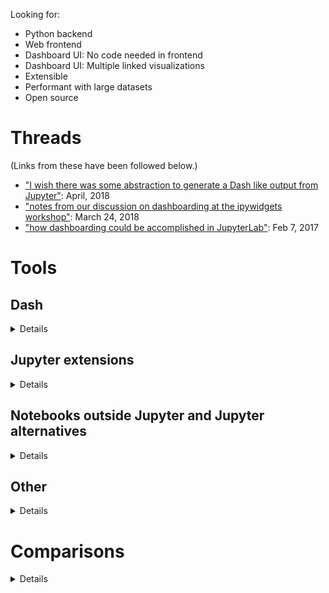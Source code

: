 Looking for:
- Python backend
- Web frontend
- Dashboard UI: No code needed in frontend
- Dashboard UI: Multiple linked visualizations
- Extensible
- Performant with large datasets
- Open source

# Threads

(Links from these have been followed below.)
- ["I wish there was some abstraction to generate a Dash like output from Jupyter"](https://news.ycombinator.com/item?id=16961511): April, 2018
- ["notes from our discussion on dashboarding at the ipywidgets workshop"](https://github.com/jupyter-widgets/ipywidgets/issues/2018): March 24, 2018
- ["how dashboarding could be accomplished in JupyterLab"](https://github.com/jupyterlab/jupyterlab/issues/1640): Feb 7, 2017

# Tools

## Dash

<details>
  
### Plotly Dash
- [home](https://dash.plot.ly/)
- [github](https://github.com/plotly/dash) (8,784 stars, 876 forks, 29 contributors, last commit Apr 17, 2019)

### jupyterlab-dash
- [github](https://github.com/plotly/jupyterlab-dash) (121 stars, 16 forks, 4 contributors, last commit Mar 24, 2019)
> A JupyterLab extension for rendering Plotly Dash apps as a separate window

</details>

## Jupyter extensions

<details>

### BeakerX
- [github](https://github.com/twosigma/beakerx) (2100 stars, 307 forks, 31 contributors, last commit today)
> BeakerX is a collection of JVM kernels and interactive widgets for plotting, tables, autotranslation, and other extensions to Jupyter Notebook.

### pyviz/Panel
- [home](https://panel.pyviz.org/)
- [github](https://github.com/pyviz/panel) (150 stars, 15 forks, 10 contributors, last commit Apr 14, 2019)

> Panel is novel in that it supports nearly all plotting libraries, works just as well in a Jupyter notebook as on a standalone secure web server, uses the same code for both those cases, supports both Python-backed and static HTML/JavaScript exported applications

A project under [pyviz](https://pyviz.org/): "PyViz is a coordinated effort to make data visualization in Python easier to use, easier to learn, and more powerful."

### Jupyter appmode
- [github](https://github.com/oschuett/appmode) (205 stars, 35 forks, 5 contributors, last commit Mar 13, 2019)

Jupyter extension
> When a notebook is opened in appmode, all code cells are automatically executed. In order to present a clean UI, all code cells are hidden and the markdown cells are read-only."

### Jupyter Dashboards
- [readthedocs](https://jupyter-dashboards-layout.readthedocs.io/en/latest/)
- [github](https://github.com/jupyter/dashboards) (900 stars, 174 forks, 17 contributors, last commit Aug 30, 2018)

**Inactive**: Jupyter extension. Cells can be arranged in grids, rather than occupying the full width. Project had initial funding from IBM, then lost energy.
> Easy drag-and-drop layout of cell outputs in a grid, one-click publish, secure execution of the notebook by not accepting code execution from the browser.

</details>

## Notebooks outside Jupyter and Jupyter alternatives

<details>

### Voila
- [github](https://github.com/quantstack/voila) (169 stars, 23 forks, 5 contributors, last commit Apr 5, 2019)
- [binder demo](https://mybinder.org/v2/gh/QuantStack/voila/stable?urlpath=voila/tree/notebooks)

Alternate notebook server
> - By default, voila disallows execute requests from the front-end, disabling the ability to execute arbitrary code.
> - By defaults, voila runs with the strip_source option, which strips out the input cells from the rendered notebook.

### ThebeLab
- [readthedocs](https://thebelab.readthedocs.io/)
- [github](https://github.com/minrk/thebelab) (77 stars, 18 forks, 11 contributors, last commit Mar 8, 2019)

Javascript library: Code snippets in HTML are sent to JupyterLab for eval, and the results are shown. Not sure if communication between separate components in HTML is possible.

### Apache Zeppelin
- [home](http://zeppelin.apache.org/)

Alternative notebook system. One superficial difference is that you can set a width (0-12) on cells, and it will float successive cells into the remaining space, allowing dashboard-style interfaces out of the box. 

</details>

## Other

<details>
  
### Bowtie
- [readthedocs](https://bowtie-py.readthedocs.io/en/latest/)
- [github](https://github.com/jwkvam/bowtie) (645 stars, 54 forks, 3 contributors, last commit Feb 10, 2019)
- [gallery](https://github.com/jwkvam/bowtie/wiki/Gallery)
> Bowtie is a library for writing dashboards in Python. No need to know web frameworks or JavaScript, focus on building functionality in Python.

</details>

# Comparisons

<details>
  
## [Bokeh vs. Dash](https://blog.sicara.com/bokeh-dash-best-dashboard-framework-python-shiny-alternative-c5b576375f7f): January 30, 2018
> I would use Dash by default:
> - it uses plotly for python which makes it very powerful
> - it uses React on the frontend which makes it easy add components
> - I coded more easily on Dash than on Bokeh, which confirms the opinion of other users I cited
>
> If you’re still unsure about which one to choose:
> - Do a POC on Dash of your most critical features
> - Do a POC on Bokeh if you got blocked by a lack of interactions between graphs (like panning multiple graphs at the same time)
> - Then decide if you want to sacrifice some features to use Dash or if you’re fine with Bokeh

## [Shiny vs. Dash](https://www.rkingdc.com/blog/2019/3/6/shiny-vs-dash-a-side-by-side-comparison): March 6, 2019
> Shiny is a sleek, feature rich framework. It lowers the barrier to entry for creating rich interactive web apps but is also hackable, for those who want to build something complex and customized and who have the will to hammer though. The Shiny community is awesome.
>
> Dash is pretty new and still a little rough around the edges. It was built to be customized, so those who love hacking and tweaking may find a friend in Dash. And since it is built on Python and Flask, the ecosystem available for use in Dash apps is already huge. 

## [Zeppelin vs. Jupyter](): March 25, 2017
> As far as I see, for now Zeppelin doesn’t cover all Jupyter’s features and possibilities, also it is not so stable and popular among analytic users. But already now Zeppelin shows that it is designed for enterprise users – thus it has great LDAP integration feature, permissions management system and so on.

</details>

